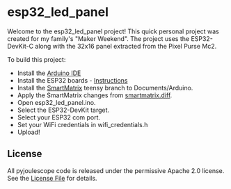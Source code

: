 
# esp32_led_panel

Welcome to the esp32_led_panel project!  This quick personal project was 
created for my family's "Maker Weekend".  The project uses the ESP32-DevKit-C
along with the 32x16 panel extracted from the Pixel Purse Mc2.


To build this project:

* Install the [Arduino IDE](https://www.arduino.cc/)
* Install the ESP32 boards - [Instructions](https://github.com/espressif/arduino-esp32)
* Install the [SmartMatrix](https://github.com/pixelmatix/SmartMatrix/tree/teensy4) teensy branch to Documents/Arduino.
* Apply the SmartMatrix changes from [smartmatrix.diff](smartmatrix.diff).
* Open esp32_led_panel.ino.
* Select the ESP32-DevKit target.
* Select your ESP32 com port.
* Set your WiFi credentials in wifi_credentials.h
* Upload!


## License

All pyjoulescope code is released under the permissive Apache 2.0 license.
See the [License File](LICENSE.txt) for details.
